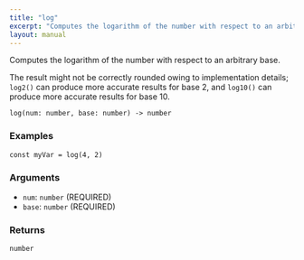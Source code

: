 ```yaml
---
title: "log"
excerpt: "Computes the logarithm of the number with respect to an arbitrary base."
layout: manual
---
```


Computes the logarithm of the number with respect to an arbitrary base.

The result might not be correctly rounded owing to implementation details; `log2()` can produce more accurate results for base 2, and `log10()` can produce more accurate results for base 10.

```
log(num: number, base: number) -> number
```

### Examples

```kcl
const myVar = log(4, 2)
```

### Arguments

* `num`: `number` (REQUIRED)
* `base`: `number` (REQUIRED)

### Returns

`number`




